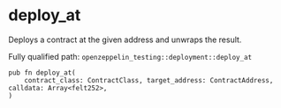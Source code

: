 # deploy_at

Deploys a contract at the given address and unwraps the result.

Fully qualified path: `openzeppelin_testing::deployment::deploy_at`

<pre><code class="language-rust">pub fn deploy_at(
    contract_class: ContractClass, target_address: ContractAddress, calldata: Array&lt;felt252&gt;,
)</code></pre>

